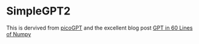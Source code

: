 # SimpleGPT2 

This is dervived from [picoGPT](https://github.com/jaymody/picoGPT) and the excellent blog post [GPT in 60 Lines of Numpy](https://jaykmody.com/blog/gpt-from-scratch/)
